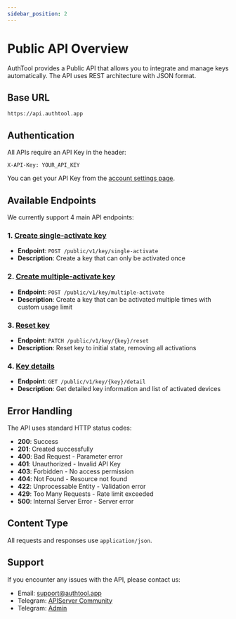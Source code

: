 ```yaml
---
sidebar_position: 2
---
```


# Public API Overview

AuthTool provides a Public API that allows you to integrate and manage keys automatically. The API uses REST architecture with JSON format.

## Base URL

```
https://api.authtool.app
```

## Authentication

All APIs require an API Key in the header:

```
X-API-Key: YOUR_API_KEY
```

You can get your API Key from the [account settings page](https://authtool.app/account-settings/account).

## Available Endpoints

We currently support 4 main API endpoints:

### 1. [Create single-activate key](./single-activate-key)

- **Endpoint**: `POST /public/v1/key/single-activate`
- **Description**: Create a key that can only be activated once

### 2. [Create multiple-activate key](./multiple-activate-key)

- **Endpoint**: `POST /public/v1/key/multiple-activate`
- **Description**: Create a key that can be activated multiple times with custom usage limit

### 3. [Reset key](./reset-key)

- **Endpoint**: `PATCH /public/v1/key/{key}/reset`
- **Description**: Reset key to initial state, removing all activations

### 4. [Key details](./key-detail)

- **Endpoint**: `GET /public/v1/key/{key}/detail`
- **Description**: Get detailed key information and list of activated devices

## Error Handling

The API uses standard HTTP status codes:

- **200**: Success
- **201**: Created successfully
- **400**: Bad Request - Parameter error
- **401**: Unauthorized - Invalid API Key
- **403**: Forbidden - No access permission
- **404**: Not Found - Resource not found
- **422**: Unprocessable Entity - Validation error
- **429**: Too Many Requests - Rate limit exceeded
- **500**: Internal Server Error - Server error

## Content Type

All requests and responses use `application/json`.

## Support

If you encounter any issues with the API, please contact us:

- Email: support@authtool.app
- Telegram: [APIServer Community](https://t.me/apiserver)
- Telegram: [Admin](https://t.me/baontq)
